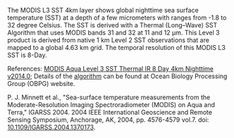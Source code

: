 The MODIS L3 SST 4km layer shows global nighttime sea surface temperature (SST) at a depth of a few micrometers with ranges from -1.8 to 32 degree Celsius. The SST is derived with a Thermal (Long–Wave) SST Algorithm that uses MODIS bands 31 and 32 at 11 and 12 μm. This Level 3 product is derived from native 1 km Level 2 SST observations that are mapped to a global 4.63 km grid. The temporal resolution of this MODIS L3 SST is 8-Day.

References:
[MODIS Aqua Level 3 SST Thermal IR 8 Day 4km Nighttime v2014.0](https://podaac.jpl.nasa.gov/dataset/MODIS_AQUA_L3_SST_THERMAL_8DAY_4KM_NIGHTTIME_V2014.0); Details of the [algorithm](https://oceancolor.gsfc.nasa.gov/atbd/sst4/) can be found at Ocean Biology Processing Group (OBPG) website.

P. J. Minnett et al., "Sea-surface temperature measurements from the Moderate-Resolution Imaging Spectroradiometer (MODIS) on Aqua and Terra," IGARSS 2004. 2004 IEEE International Geoscience and Remote Sensing Symposium, Anchorage, AK, 2004, pp. 4576-4579 vol.7. doi: [10.1109/IGARSS.2004.1370173](http://dx.doi.org/10.1109/IGARSS.2004.1370173).

